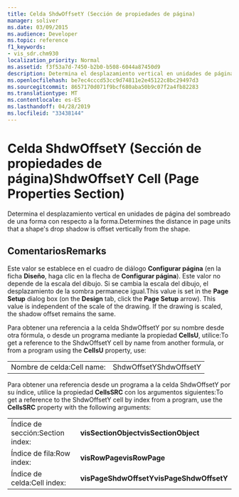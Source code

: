 ```yaml
---
title: Celda ShdwOffsetY (Sección de propiedades de página)
manager: soliver
ms.date: 03/09/2015
ms.audience: Developer
ms.topic: reference
f1_keywords:
- vis_sdr.chm930
localization_priority: Normal
ms.assetid: f3f53a7d-7450-b2b0-b508-6044a87450d9
description: Determina el desplazamiento vertical en unidades de página del sombreado de una forma con respecto a la forma.
ms.openlocfilehash: be7ec4cccd53cc9d74811e2e45122c8bc29497d3
ms.sourcegitcommit: 8657170d071f9bcf680aba50b9c07f2a4fb82283
ms.translationtype: MT
ms.contentlocale: es-ES
ms.lasthandoff: 04/28/2019
ms.locfileid: "33438144"
---
```

# <a name="shdwoffsety-cell-page-properties-section"></a><span data-ttu-id="b2791-103">Celda ShdwOffsetY (Sección de propiedades de página)</span><span class="sxs-lookup"><span data-stu-id="b2791-103">ShdwOffsetY Cell (Page Properties Section)</span></span>

<span data-ttu-id="b2791-104">Determina el desplazamiento vertical en unidades de página del sombreado de una forma con respecto a la forma.</span><span class="sxs-lookup"><span data-stu-id="b2791-104">Determines the distance in page units that a shape's drop shadow is offset vertically from the shape.</span></span>
  
## <a name="remarks"></a><span data-ttu-id="b2791-105">Comentarios</span><span class="sxs-lookup"><span data-stu-id="b2791-105">Remarks</span></span>

<span data-ttu-id="b2791-p101">Este valor se establece en el cuadro de diálogo **Configurar página** (en la ficha **Diseño**, haga clic en la flecha de **Configurar página**). Este valor no depende de la escala del dibujo. Si se cambia la escala del dibujo, el desplazamiento de la sombra permanece igual.</span><span class="sxs-lookup"><span data-stu-id="b2791-p101">This value is set in the **Page Setup** dialog box (on the **Design** tab, click the **Page Setup** arrow). This value is independent of the scale of the drawing. If the drawing is scaled, the shadow offset remains the same.</span></span> 
  
<span data-ttu-id="b2791-109">Para obtener una referencia a la celda ShdwOffsetY por su nombre desde otra fórmula, o desde un programa mediante la propiedad **CellsU**, utilice:</span><span class="sxs-lookup"><span data-stu-id="b2791-109">To get a reference to the ShdwOffsetY cell by name from another formula, or from a program using the **CellsU** property, use:</span></span> 
  
|||
|:-----|:-----|
| <span data-ttu-id="b2791-110">Nombre de celda:</span><span class="sxs-lookup"><span data-stu-id="b2791-110">Cell name:</span></span>  <br/> | <span data-ttu-id="b2791-111">ShdwOffsetY</span><span class="sxs-lookup"><span data-stu-id="b2791-111">ShdwOffsetY</span></span>  <br/> |
   
<span data-ttu-id="b2791-112">Para obtener una referencia desde un programa a la celda ShdwOffsetY por su índice, utilice la propiedad **CellsSRC** con los argumentos siguientes:</span><span class="sxs-lookup"><span data-stu-id="b2791-112">To get a reference to the ShdwOffsetY cell by index from a program, use the **CellsSRC** property with the following arguments:</span></span> 
  
|||
|:-----|:-----|
| <span data-ttu-id="b2791-113">Índice de sección:</span><span class="sxs-lookup"><span data-stu-id="b2791-113">Section index:</span></span>  <br/> |<span data-ttu-id="b2791-114">**visSectionObject**</span><span class="sxs-lookup"><span data-stu-id="b2791-114">**visSectionObject**</span></span> <br/> |
| <span data-ttu-id="b2791-115">Índice de fila:</span><span class="sxs-lookup"><span data-stu-id="b2791-115">Row index:</span></span>  <br/> |<span data-ttu-id="b2791-116">**visRowPage**</span><span class="sxs-lookup"><span data-stu-id="b2791-116">**visRowPage**</span></span> <br/> |
| <span data-ttu-id="b2791-117">Índice de celda:</span><span class="sxs-lookup"><span data-stu-id="b2791-117">Cell index:</span></span>  <br/> |<span data-ttu-id="b2791-118">**visPageShdwOffsetY**</span><span class="sxs-lookup"><span data-stu-id="b2791-118">**visPageShdwOffsetY**</span></span> <br/> |
   

